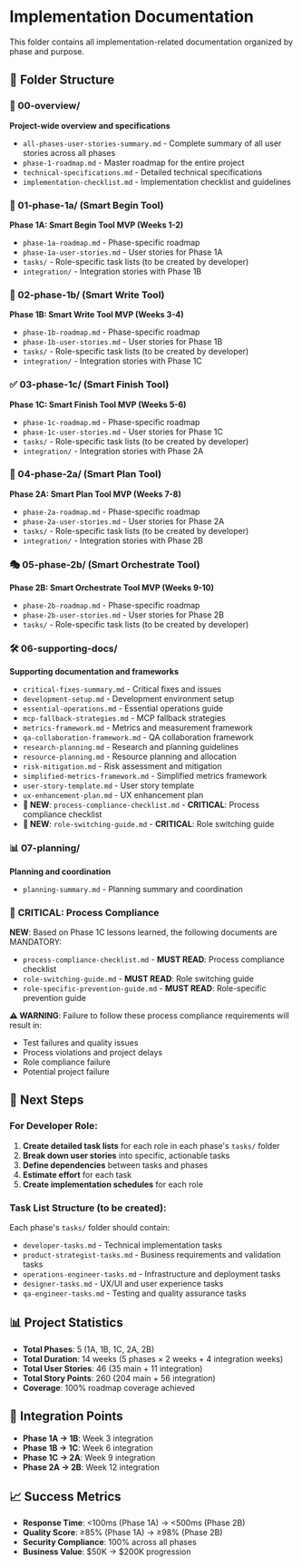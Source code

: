 # Implementation Documentation

This folder contains all implementation-related documentation organized by phase and purpose.

## 📁 Folder Structure

### 🎯 00-overview/
**Project-wide overview and specifications**
- `all-phases-user-stories-summary.md` - Complete summary of all user stories across all phases
- `phase-1-roadmap.md` - Master roadmap for the entire project
- `technical-specifications.md` - Detailed technical specifications
- `implementation-checklist.md` - Implementation checklist and guidelines

### 🚀 01-phase-1a/ (Smart Begin Tool)
**Phase 1A: Smart Begin Tool MVP (Weeks 1-2)**
- `phase-1a-roadmap.md` - Phase-specific roadmap
- `phase-1a-user-stories.md` - User stories for Phase 1A
- `tasks/` - Role-specific task lists (to be created by developer)
- `integration/` - Integration stories with Phase 1B

### 📝 02-phase-1b/ (Smart Write Tool)
**Phase 1B: Smart Write Tool MVP (Weeks 3-4)**
- `phase-1b-roadmap.md` - Phase-specific roadmap
- `phase-1b-user-stories.md` - User stories for Phase 1B
- `tasks/` - Role-specific task lists (to be created by developer)
- `integration/` - Integration stories with Phase 1C

### ✅ 03-phase-1c/ (Smart Finish Tool)
**Phase 1C: Smart Finish Tool MVP (Weeks 5-6)**
- `phase-1c-roadmap.md` - Phase-specific roadmap
- `phase-1c-user-stories.md` - User stories for Phase 1C
- `tasks/` - Role-specific task lists (to be created by developer)
- `integration/` - Integration stories with Phase 2A

### 🎯 04-phase-2a/ (Smart Plan Tool)
**Phase 2A: Smart Plan Tool MVP (Weeks 7-8)**
- `phase-2a-roadmap.md` - Phase-specific roadmap
- `phase-2a-user-stories.md` - User stories for Phase 2A
- `tasks/` - Role-specific task lists (to be created by developer)
- `integration/` - Integration stories with Phase 2B

### 🎭 05-phase-2b/ (Smart Orchestrate Tool)
**Phase 2B: Smart Orchestrate Tool MVP (Weeks 9-10)**
- `phase-2b-roadmap.md` - Phase-specific roadmap
- `phase-2b-user-stories.md` - User stories for Phase 2B
- `tasks/` - Role-specific task lists (to be created by developer)

### 🛠️ 06-supporting-docs/
**Supporting documentation and frameworks**
- `critical-fixes-summary.md` - Critical fixes and issues
- `development-setup.md` - Development environment setup
- `essential-operations.md` - Essential operations guide
- `mcp-fallback-strategies.md` - MCP fallback strategies
- `metrics-framework.md` - Metrics and measurement framework
- `qa-collaboration-framework.md` - QA collaboration framework
- `research-planning.md` - Research and planning guidelines
- `resource-planning.md` - Resource planning and allocation
- `risk-mitigation.md` - Risk assessment and mitigation
- `simplified-metrics-framework.md` - Simplified metrics framework
- `user-story-template.md` - User story template
- `ux-enhancement-plan.md` - UX enhancement plan
- **🚨 NEW**: `process-compliance-checklist.md` - **CRITICAL**: Process compliance checklist
- **🚨 NEW**: `role-switching-guide.md` - **CRITICAL**: Role switching guide

### 📊 07-planning/
**Planning and coordination**
- `planning-summary.md` - Planning summary and coordination

### 🚨 **CRITICAL: Process Compliance**
**NEW**: Based on Phase 1C lessons learned, the following documents are MANDATORY:
- `process-compliance-checklist.md` - **MUST READ**: Process compliance checklist
- `role-switching-guide.md` - **MUST READ**: Role switching guide
- `role-specific-prevention-guide.md` - **MUST READ**: Role-specific prevention guide

**⚠️ WARNING**: Failure to follow these process compliance requirements will result in:
- Test failures and quality issues
- Process violations and project delays
- Role compliance failure
- Potential project failure

## 🎯 Next Steps

### For Developer Role:
1. **Create detailed task lists** for each role in each phase's `tasks/` folder
2. **Break down user stories** into specific, actionable tasks
3. **Define dependencies** between tasks and phases
4. **Estimate effort** for each task
5. **Create implementation schedules** for each role

### Task List Structure (to be created):
Each phase's `tasks/` folder should contain:
- `developer-tasks.md` - Technical implementation tasks
- `product-strategist-tasks.md` - Business requirements and validation tasks
- `operations-engineer-tasks.md` - Infrastructure and deployment tasks
- `designer-tasks.md` - UX/UI and user experience tasks
- `qa-engineer-tasks.md` - Testing and quality assurance tasks

## 📊 Project Statistics

- **Total Phases**: 5 (1A, 1B, 1C, 2A, 2B)
- **Total Duration**: 14 weeks (5 phases × 2 weeks + 4 integration weeks)
- **Total User Stories**: 46 (35 main + 11 integration)
- **Total Story Points**: 260 (204 main + 56 integration)
- **Coverage**: 100% roadmap coverage achieved

## 🔗 Integration Points

- **Phase 1A → 1B**: Week 3 integration
- **Phase 1B → 1C**: Week 6 integration
- **Phase 1C → 2A**: Week 9 integration
- **Phase 2A → 2B**: Week 12 integration

## 📈 Success Metrics

- **Response Time**: <100ms (Phase 1A) → <500ms (Phase 2B)
- **Quality Score**: ≥85% (Phase 1A) → ≥98% (Phase 2B)
- **Security Compliance**: 100% across all phases
- **Business Value**: $50K → $200K progression
